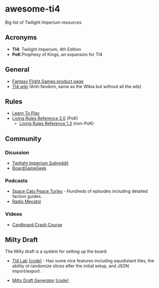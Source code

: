 # awesome-ti4
Big list of Twilight Imperium resources

## Acronyms

+ **TI4**: Twilight Imperium, 4th Edition
+ **PoK**:Prophesy of Kings, an expansion for TI4

## General

+ [Fantasy Flight Games product page](https://www.fantasyflightgames.com/en/products/twilight-imperium-fourth-edition/)
+ [TI4 wiki](https://antifandom.com/twilight-imperium/wiki/Twilight_Imperium_Wiki) (Anti-fandom, same as the Wikia but without all the ads)

## Rules

+ [Learn To Play](https://images-cdn.fantasyflightgames.com/filer_public/f3/c6/f3c66512-8e19-4f30-a0d4-d7d75701fd37/ti-k0289_learn_to_playcompressed.pdf)
+ [Living Rules Reference 2.0](https://images-cdn.fantasyflightgames.com/filer_public/51/55/51552c7f-c05c-445b-84bf-4b073456d008/ti10_pok_living_rules_reference_20_web.pdf) (PoK)
  + [Living Rules Reference 1.3](https://images-cdn.fantasyflightgames.com/filer_public/da/df/dadf9f07-78f3-43ac-9cce-dd6b55b24ec2/ti4_living_rules_reference_v1_3_web.pdf) (non-PoK)
 
## Community

### Dicussion

+ [Twilight Imperium Subreddit](https://www.reddit.com/r/twilightimperium/)
+ [BoardGameGeek](https://boardgamegeek.com/boardgame/233078/twilight-imperium-fourth-edition)

### Podcasts

+ [Space Cats Peace Turles](https://www.spacecatspeaceturtles.com/) - Hundreds of episodes including detailed faction guides.
+ [Radio Mecatol](https://radiomecatol.podbean.com/)

### Videos

+ [Cardboard Crash Course](https://www.youtube.com/watch?v=vYtXkU0Zd6k&list=PLlF0bVnTB2In19o0VONJke_OO79ahExEN&index=2)

## Milty Draft

The Milty draft is a system for setting up the board.

+ [TI4 Lab](https://tidraft.com/) [[code]](https://github.com/heisenbugged/ti4-lab) - Has some nice features including equidistant tiles, the ability ot randomize slices after the initial setup, and JSON import/export.

+ [Milty Draft Generator](https://milty.shenanigans.be/) [[code]](https://github.com/shenanigans-be/miltydraft)


